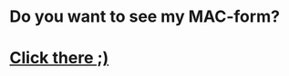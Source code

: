 # Do you want to see my MAC-form?
# <a href="http://uladzimir-yeudakimovich.ml/MAC-form/">Click there ;)</a>
